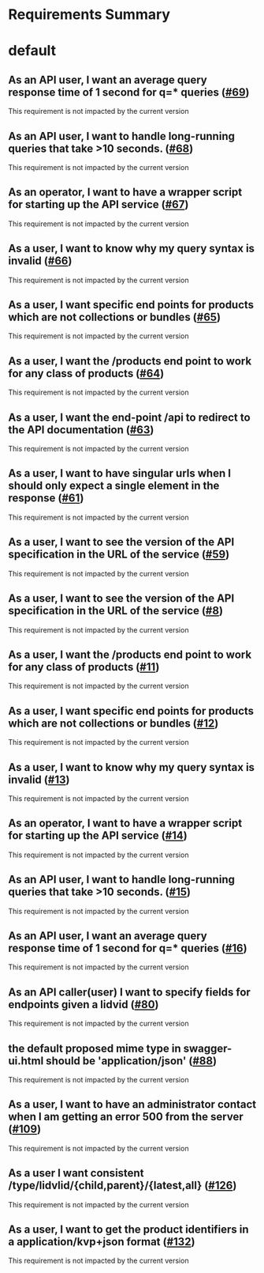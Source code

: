 
Requirements Summary
====================

# default

## As an API user, I want an average query response time of 1 second for q=* queries ([#69](https://github.com/NASA-PDS/registry-api/issues/69)) 


This requirement is not impacted by the current version
## As an API user, I want to handle long-running queries that take >10 seconds. ([#68](https://github.com/NASA-PDS/registry-api/issues/68)) 


This requirement is not impacted by the current version
## As an operator, I want to have a wrapper script for starting up the API service ([#67](https://github.com/NASA-PDS/registry-api/issues/67)) 


This requirement is not impacted by the current version
## As a user, I want to know why my query syntax is invalid ([#66](https://github.com/NASA-PDS/registry-api/issues/66)) 


This requirement is not impacted by the current version
## As a user,  I want specific end points for products which are not collections or bundles ([#65](https://github.com/NASA-PDS/registry-api/issues/65)) 


This requirement is not impacted by the current version
## As a user, I want the /products end point to work for any class of products ([#64](https://github.com/NASA-PDS/registry-api/issues/64)) 


This requirement is not impacted by the current version
## As a user, I want the end-point /api to redirect to the API documentation ([#63](https://github.com/NASA-PDS/registry-api/issues/63)) 


This requirement is not impacted by the current version
## As a user, I want to have singular urls when I should only expect a single element in the response ([#61](https://github.com/NASA-PDS/registry-api/issues/61)) 


This requirement is not impacted by the current version
## As a user, I want to see the version of the API specification in the URL of the service ([#59](https://github.com/NASA-PDS/registry-api/issues/59)) 


This requirement is not impacted by the current version
## As a user, I want to see the version of the API specification in the URL of the service ([#8](https://github.com/NASA-PDS/registry-api/issues/8)) 


This requirement is not impacted by the current version
## As a user, I want the /products end point to work for any class of products ([#11](https://github.com/NASA-PDS/registry-api/issues/11)) 


This requirement is not impacted by the current version
## As a user,  I want specific end points for products which are not collections or bundles ([#12](https://github.com/NASA-PDS/registry-api/issues/12)) 


This requirement is not impacted by the current version
## As a user, I want to know why my query syntax is invalid ([#13](https://github.com/NASA-PDS/registry-api/issues/13)) 


This requirement is not impacted by the current version
## As an operator, I want to have a wrapper script for starting up the API service ([#14](https://github.com/NASA-PDS/registry-api/issues/14)) 


This requirement is not impacted by the current version
## As an API user, I want to handle long-running queries that take >10 seconds. ([#15](https://github.com/NASA-PDS/registry-api/issues/15)) 


This requirement is not impacted by the current version
## As an API user, I want an average query response time of 1 second for q=* queries ([#16](https://github.com/NASA-PDS/registry-api/issues/16)) 


This requirement is not impacted by the current version
## As an API caller(user) I want to specify fields for endpoints given a lidvid ([#80](https://github.com/NASA-PDS/registry-api/issues/80)) 


This requirement is not impacted by the current version
## the default proposed mime type in swagger-ui.html should be 'application/json' ([#88](https://github.com/NASA-PDS/registry-api/issues/88)) 


This requirement is not impacted by the current version
## As a user, I want to have an administrator contact when I am getting an error 500 from the server ([#109](https://github.com/NASA-PDS/registry-api/issues/109)) 


This requirement is not impacted by the current version
## As a user I want consistent /type/lidvlid/{child,parent}/{latest,all} ([#126](https://github.com/NASA-PDS/registry-api/issues/126)) 


This requirement is not impacted by the current version
## As a user, I want to get the product identifiers in a application/kvp+json format ([#132](https://github.com/NASA-PDS/registry-api/issues/132)) 


This requirement is not impacted by the current version